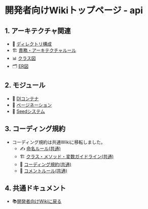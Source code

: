 # 開発者向けWikiトップページ - api

## 1. アーキテクチャ関連
- 🧱 [ディレクトリ構成](architecture/directory-structure.md)
- 🏗️ [責務・アーキテクチャルール](architecture/responsibilities.md)
- 📊 [クラス図](uml/ddd_clsd)
- 🗂️ [ER図](uml/erd.md)

## 2. モジュール
- 🔧 [DIコンテナ](modules/di-container.md)
- 📄 [ページネーション](modules/pagination.md)
- 🌱 [Seedシステム](modules/seedr.md)

## 3. コーディング規約
- コーディング規約は共通Wikiに移転しました。
  - ✍️ [命名ルール(共通)](../../../../docs/ja/development/coding-standards/naming-rules.md)
  - 🏗️ [クラス・メソッド・変数ガイドライン(共通)](../../../../docs/ja/development/coding-standards/class-guidelines.md)
  - 📝 [コーディング規約(共通)](../../../../docs/ja/development/coding-standards/coding_standards.md)
  - 💬 [コメントルール(共通)](../../../../docs/ja/development/coding-standards/comment-rules.md)

## 4. 共通ドキュメント
- 📚️[開発者向けWikiに戻る](../../../../docs/ja/index.md)
